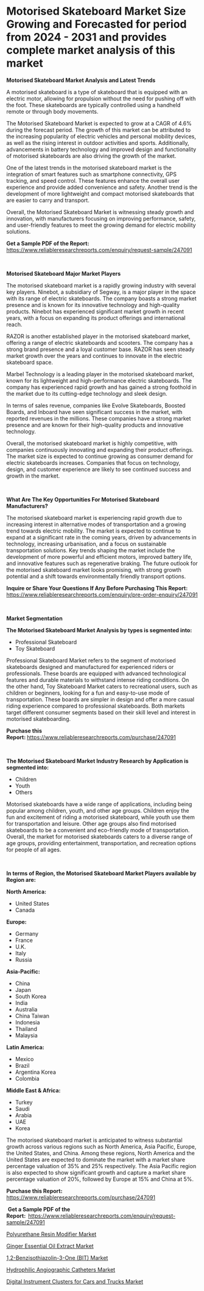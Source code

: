 <p><h1>Motorised Skateboard Market Size Growing and Forecasted for period from 2024 - 2031 and provides complete market analysis of this market</h1></p><p><strong>Motorised Skateboard Market Analysis and Latest Trends</strong></p>
<p><p>A motorised skateboard is a type of skateboard that is equipped with an electric motor, allowing for propulsion without the need for pushing off with the foot. These skateboards are typically controlled using a handheld remote or through body movements. </p><p>The Motorised Skateboard Market is expected to grow at a CAGR of 4.6% during the forecast period. The growth of this market can be attributed to the increasing popularity of electric vehicles and personal mobility devices, as well as the rising interest in outdoor activities and sports. Additionally, advancements in battery technology and improved design and functionality of motorised skateboards are also driving the growth of the market.</p><p>One of the latest trends in the motorised skateboard market is the integration of smart features such as smartphone connectivity, GPS tracking, and speed control. These features enhance the overall user experience and provide added convenience and safety. Another trend is the development of more lightweight and compact motorised skateboards that are easier to carry and transport.</p><p>Overall, the Motorised Skateboard Market is witnessing steady growth and innovation, with manufacturers focusing on improving performance, safety, and user-friendly features to meet the growing demand for electric mobility solutions.</p></p>
<p><strong>Get a Sample PDF of the Report:&nbsp;</strong> <a href="https://www.reliableresearchreports.com/enquiry/request-sample/247091">https://www.reliableresearchreports.com/enquiry/request-sample/247091</a></p>
<p>&nbsp;</p>
<p><strong>Motorised Skateboard Major Market Players</strong></p>
<p><p>The motorised skateboard market is a rapidly growing industry with several key players. Ninebot, a subsidiary of Segway, is a major player in the space with its range of electric skateboards. The company boasts a strong market presence and is known for its innovative technology and high-quality products. Ninebot has experienced significant market growth in recent years, with a focus on expanding its product offerings and international reach.</p><p>RAZOR is another established player in the motorised skateboard market, offering a range of electric skateboards and scooters. The company has a strong brand presence and a loyal customer base. RAZOR has seen steady market growth over the years and continues to innovate in the electric skateboard space.</p><p>Marbel Technology is a leading player in the motorised skateboard market, known for its lightweight and high-performance electric skateboards. The company has experienced rapid growth and has gained a strong foothold in the market due to its cutting-edge technology and sleek design.</p><p>In terms of sales revenue, companies like Evolve Skateboards, Boosted Boards, and Inboard have seen significant success in the market, with reported revenues in the millions. These companies have a strong market presence and are known for their high-quality products and innovative technology.</p><p>Overall, the motorised skateboard market is highly competitive, with companies continuously innovating and expanding their product offerings. The market size is expected to continue growing as consumer demand for electric skateboards increases. Companies that focus on technology, design, and customer experience are likely to see continued success and growth in the market.</p></p>
<p>&nbsp;</p>
<p><strong>What Are The Key Opportunities For Motorised Skateboard Manufacturers?</strong></p>
<p><p>The motorised skateboard market is experiencing rapid growth due to increasing interest in alternative modes of transportation and a growing trend towards electric mobility. The market is expected to continue to expand at a significant rate in the coming years, driven by advancements in technology, increasing urbanisation, and a focus on sustainable transportation solutions. Key trends shaping the market include the development of more powerful and efficient motors, improved battery life, and innovative features such as regenerative braking. The future outlook for the motorised skateboard market looks promising, with strong growth potential and a shift towards environmentally friendly transport options.</p></p>
<p><strong>Inquire or Share Your Questions If Any Before Purchasing This Report:</strong> <a href="https://www.reliableresearchreports.com/enquiry/pre-order-enquiry/247091">https://www.reliableresearchreports.com/enquiry/pre-order-enquiry/247091</a></p>
<p>&nbsp;</p>
<p><strong>Market Segmentation</strong></p>
<p><strong>The Motorised Skateboard Market Analysis by types is segmented into:</strong></p>
<p><ul><li>Professional Skateboard</li><li>Toy Skateboard</li></ul></p>
<p><p>Professional Skateboard Market refers to the segment of motorised skateboards designed and manufactured for experienced riders or professionals. These boards are equipped with advanced technological features and durable materials to withstand intense riding conditions. On the other hand, Toy Skateboard Market caters to recreational users, such as children or beginners, looking for a fun and easy-to-use mode of transportation. These boards are simpler in design and offer a more casual riding experience compared to professional skateboards. Both markets target different consumer segments based on their skill level and interest in motorised skateboarding.</p></p>
<p><strong>Purchase this Report:&nbsp;</strong><a href="https://www.reliableresearchreports.com/purchase/247091">https://www.reliableresearchreports.com/purchase/247091</a></p>
<p>&nbsp;</p>
<p><strong>The Motorised Skateboard Market Industry Research by Application is segmented into:</strong></p>
<p><ul><li>Children</li><li>Youth</li><li>Others</li></ul></p>
<p><p>Motorised skateboards have a wide range of applications, including being popular among children, youth, and other age groups. Children enjoy the fun and excitement of riding a motorised skateboard, while youth use them for transportation and leisure. Other age groups also find motorised skateboards to be a convenient and eco-friendly mode of transportation. Overall, the market for motorised skateboards caters to a diverse range of age groups, providing entertainment, transportation, and recreation options for people of all ages.</p></p>
<p>&nbsp;</p>
<p><strong>In terms of Region, the Motorised Skateboard Market Players available by Region are:</strong></p>
<p>
    <p> <strong> North America: </strong>
        <ul>
            <li>United States</li>
            <li>Canada</li>
        </ul>
        </p> 
    <p> <strong> Europe: </strong>
        <ul>
            <li>Germany</li>
            <li>France</li>
            <li>U.K.</li>
            <li>Italy</li>
            <li>Russia</li>
        </ul>
        </p> 
    <p> <strong> Asia-Pacific: </strong>
        <ul>
            <li>China</li>
            <li>Japan</li>
            <li>South Korea</li>
            <li>India</li>
            <li>Australia</li>
            <li>China Taiwan</li>
            <li>Indonesia</li>
            <li>Thailand</li>
            <li>Malaysia</li>
        </ul>
        </p> 
    <p> <strong> Latin America: </strong>
        <ul>
            <li>Mexico</li>
            <li>Brazil</li>
            <li>Argentina Korea</li>
            <li>Colombia</li>
        </ul>
        </p> 
    <p> <strong> Middle East & Africa: </strong>
        <ul>
            <li>Turkey</li>
            <li>Saudi</li>
            <li>Arabia</li>
            <li>UAE</li>
            <li>Korea</li>
        </ul>
    </p>
    </p>
<p><p>The motorised skateboard market is anticipated to witness substantial growth across various regions such as North America, Asia Pacific, Europe, the United States, and China. Among these regions, North America and the United States are expected to dominate the market with a market share percentage valuation of 35% and 25% respectively. The Asia Pacific region is also expected to show significant growth and capture a market share percentage valuation of 20%, followed by Europe at 15% and China at 5%.</p></p>
<p><strong>Purchase this Report: </strong><a href="https://www.reliableresearchreports.com/purchase/247091">https://www.reliableresearchreports.com/purchase/247091</a></p>
<p>&nbsp;<strong>Get a Sample PDF of the Report:&nbsp;&nbsp;</strong><a href="https://www.reliableresearchreports.com/enquiry/request-sample/247091">https://www.reliableresearchreports.com/enquiry/request-sample/247091</a></p>
<p><strong></strong></p>
<p><p><a href="https://sore-arch-6db.notion.site/Polyurethane-Resin-Modifier-Market-Size-Evaluating-its-Market-Trends-Growth-and-Projections-2024--4f1418ec2a3b433499f25e8a88a586aa">Polyurethane Resin Modifier Market</a></p><p><a href="https://view.publitas.com/reportprime-1/ginger-essential-oil-extract-market-research-report-forecasted-for-period-from-2024-2031-by-market-type-market-application-and-region/">Ginger Essential Oil Extract Market</a></p><p><a href="https://funky-papaya-cf4.notion.site/1-2-Benzisothiazolin-3-One-BIT-Market-Growth-Market-Trends-COVID-19-Impact-and-Forecasts-for-pe-eb86a0071da34f4a990ab9787c20b93b">1,2-Benzisothiazolin-3-One (BIT) Market</a></p><p><a href="https://confirmed-shield-e13.notion.site/Hydrophilic-Angiographic-Catheters-Market-Size-Share-Trends-Analysis-Report-By-Material-By-Type--022fa940c9e945ee8144bec796bb09c2">Hydrophilic Angiographic Catheters Market</a></p><p><a href="https://view.publitas.com/reportprime-1/digital-instrument-clusters-for-cars-and-trucks-market-size-growth-outlook-from-2024-to-2031-projecting-at-markets-trends-analysis-by-application-regional-outlook-and-revenue/">Digital Instrument Clusters for Cars and Trucks Market</a></p></p>